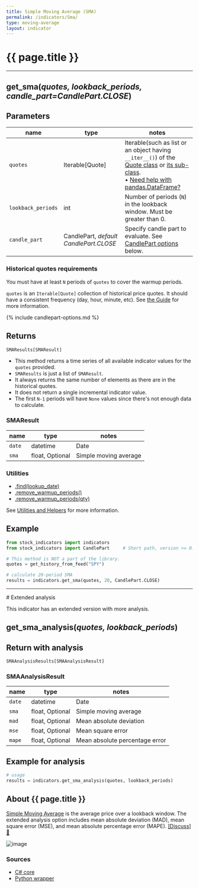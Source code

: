 ```yaml
---
title: Simple Moving Average (SMA)
permalink: /indicators/Sma/
type: moving-average
layout: indicator
---
```


# {{ page.title }}

<hr>

## **get_sma**(*quotes, lookback_periods, candle_part=CandlePart.CLOSE*)

## Parameters

| name | type | notes
| -- |-- |--
| `quotes` | Iterable[Quote] | Iterable(such as list or an object having `__iter__()`) of the [Quote class]({{site.baseurl}}/guide/#historical-quotes) or [its sub-class]({{site.baseurl}}/guide/#using-custom-quote-classes). <br><span class='qna-dataframe'> • [Need help with pandas.DataFrame?]({{site.baseurl}}/guide/#using-pandasdataframe)</span>
| `lookback_periods` | int | Number of periods (`N`) in the lookback window.  Must be greater than 0.
| `candle_part` | CandlePart, *default CandlePart.CLOSE* | Specify candle part to evaluate.  See [CandlePart options](#candlepart-options) below.

### Historical quotes requirements

You must have at least `N` periods of `quotes` to cover the warmup periods.

`quotes` is an `Iterable[Quote]` collection of historical price quotes.  It should have a consistent frequency (day, hour, minute, etc).  See [the Guide]({{site.baseurl}}/guide/#historical-quotes) for more information.

{% include candlepart-options.md %}

## Returns

```python
SMAResults[SMAResult]
```

- This method returns a time series of all available indicator values for the `quotes` provided.
- `SMAResults` is just a list of `SMAResult`.
- It always returns the same number of elements as there are in the historical quotes.
- It does not return a single incremental indicator value.
- The first `N-1` periods will have `None` values since there's not enough data to calculate.

### SMAResult

| name | type | notes
| -- |-- |--
| `date` | datetime | Date
| `sma` | float, Optional | Simple moving average

### Utilities

- [.find(lookup_date)]({{site.baseurl}}/utilities#find-indicator-result-by-date)
- [.remove_warmup_periods()]({{site.baseurl}}/utilities#remove-warmup-periods)
- [.remove_warmup_periods(qty)]({{site.baseurl}}/utilities#remove-warmup-periods)

See [Utilities and Helpers]({{site.baseurl}}/utilities#utilities-for-indicator-results) for more information.

## Example

```python
from stock_indicators import indicators
from stock_indicators import CandlePart     # Short path, version >= 0.8.1

# This method is NOT a part of the library.
quotes = get_history_from_feed("SPY")

# calculate 20-period SMA
results = indicators.get_sma(quotes, 20, CandlePart.CLOSE)
```

<hr>
# Extended analysis

This indicator has an extended version with more analysis.

## **get_sma_analysis**(*quotes, lookback_periods*)

## Return with analysis

```python
SMAAnalysisResults[SMAAnalysisResult]
```

### SMAAnalysisResult

| name | type | notes
| -- |-- |--
| `date` | datetime | Date
| `sma` | float, Optional | Simple moving average
| `mad` | float, Optional | Mean absolute deviation
| `mse` | float, Optional | Mean square error
| `mape` | float, Optional | Mean absolute percentage error

## Example for analysis

```python
# usage
results = indicators.get_sma_analysis(quotes, lookback_periods)
```

## About {{ page.title }}

[Simple Moving Average](https://en.wikipedia.org/wiki/Moving_average#Simple_moving_average) is the average price over a lookback window.  The extended analysis option includes mean absolute deviation (MAD), mean square error (MSE), and mean absolute percentage error (MAPE).
[[Discuss] :speech_balloon:]({{site.dotnet.repo}}/discussions/240 "Community discussion about this indicator")

![image]({{site.dotnet.charts}}/Sma.png)

### Sources

- [C# core]({{site.dotnet.src}}/s-z/Sma/Sma.Series.cs)
- [Python wrapper]({{site.sourceurl}}/sma.py)
